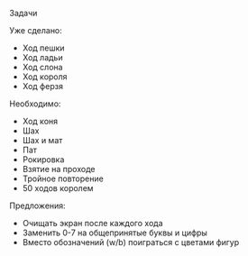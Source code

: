 Задачи

Уже сделано:
- Ход пешки
- Ход ладьи
- Ход слона
- Ход короля
- Ход ферзя

Необходимо: 
- Ход коня
- Шах
- Шах и мат
- Пат
- Рокировка
- Взятие на проходе
- Тройное повторение
- 50 ходов королем

Предложения:
- Очищать экран после каждого хода
- Заменить 0-7 на общепринятые буквы и цифры
- Вместо обозначений (w/b) поиграться с цветами фигур
